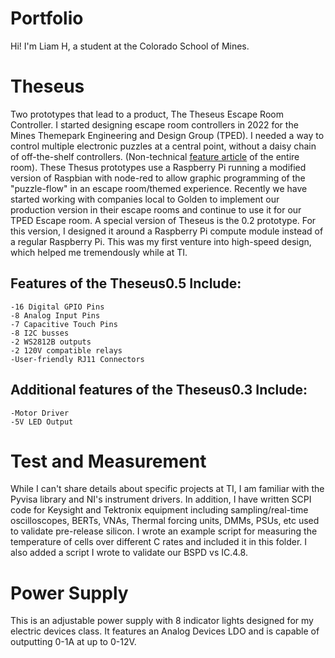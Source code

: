 # Portfolio
Hi! I'm Liam H, a student at the Colorado School of Mines. 
# Theseus
  Two prototypes that lead to a product, The Theseus Escape Room Controller. 
  I started designing escape room controllers in 2022 for the Mines Themepark Engineering and Design Group (TPED). I needed a way to control multiple electronic puzzles at a central point, without a daisy chain of off-the-shelf controllers. (Non-technical [feature article](https://www.themedattraction.com/marvins-gold-rush-escape-colorado-school-of-mines-tped/) of the entire room).
  These Thesus prototypes use a Raspberry Pi running a modified version of Raspbian with node-red to allow graphic programming of the "puzzle-flow" in an escape room/themed experience. Recently we have started working with companies local to Golden to implement our production version in their escape rooms and continue to use it for our TPED Escape room.
  A special version of Theseus is the 0.2 prototype. For this version, I designed it around a Raspberry Pi compute module instead of a regular Raspberry Pi. This was my first venture into high-speed design, which helped me tremendously while at TI.
## Features of the Theseus0.5 Include:
    -16 Digital GPIO Pins
    -8 Analog Input Pins
    -7 Capacitive Touch Pins
    -8 I2C busses
    -2 WS2812B outputs
    -2 120V compatible relays
    -User-friendly RJ11 Connectors
## Additional features of the Theseus0.3 Include:
    -Motor Driver
    -5V LED Output
# Test and Measurement
  While I can't share details about specific projects at TI, I am familiar with the Pyvisa library and NI's instrument drivers. In addition, I have written SCPI code for Keysight and Tektronix equipment including sampling/real-time oscilloscopes, BERTs, VNAs, Thermal forcing units, DMMs, PSUs, etc used to validate pre-release silicon. I wrote an example script for measuring the temperature of cells over different C rates and included it in this folder.
  I also added a script I wrote to validate our BSPD vs IC.4.8. 
# Power Supply
  This is an adjustable power supply with 8 indicator lights designed for my electric devices class. It features an Analog Devices LDO and is capable of outputting 0-1A at up to 0-12V.
